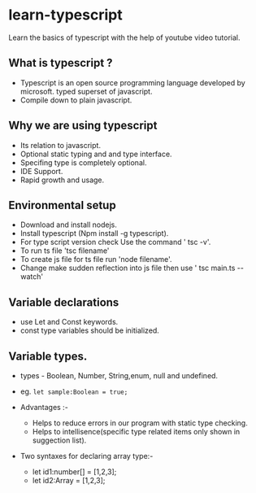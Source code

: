 # learn-typescript
Learn the basics of typescript with the help of youtube video tutorial.

## What is typescript ?
- Typescript is an open source programming language developed by microsoft. typed superset of javascript.
- Compile down to plain javascript.

## Why we are using typescript 
- Its relation to javascript.
- Optional static typing and and type interface.
- Specifing type is completely optional.
- IDE Support.
- Rapid growth and usage.

## Environmental setup
- Download and install nodejs.
- Install typescript (Npm install -g typescript).
- For type script version check Use the command ' tsc -v'.
- To run ts file 'tsc filename'
- To create js file for ts file run 'node filename'.
- Change make sudden reflection into js file then use ' tsc main.ts --watch'

## Variable declarations
- use Let and Const keywords.
- const type variables should be initialized.

## Variable types.
- types - Boolean, Number, String,enum, null and undefined.
- eg.
  `
   let sample:Boolean = true;
   `

- Advantages :-
  - Helps to reduce errors in our program with static type checking.
  - Helps to intellisence(specific type related items only shown in suggection list).
- Two syntaxes for declaring array type:-
  - let id1:number[] = [1,2,3];
  - let id2:Array<number> = [1,2,3];



